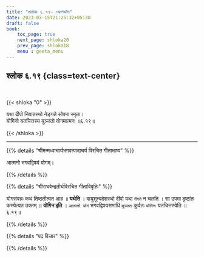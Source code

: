 ```yaml
---
title: "श्लोक ६.१९- ध्यानयोग"
date: 2023-03-15T21:25:32+05:30
draft: false
book:
    toc_page: true
    next_page: shloka20
    prev_page: shloka18
    menu : geeta_menu
---
```




## श्लोक ६.१९ {class=text-center}

<br/>

{{< shloka  "0"  >}}


यथा दीपो निवातस्थो नेङ्गते सोपमा स्मृता।  
योगिनो यतचित्तस्य युञ्जतो योगमात्मनः ॥६.१९॥

{{< /shloka >}}

---


{{% details "श्रीमन्मध्वाचार्यभगवत्पादाचर्य विरचित  गीताभाष्य" %}}

आत्मनो भगवद्विषयं योगम्।

{{% /details %}}



{{% details "श्रीराघवेन्द्रतीर्थविरचित गीताविवृतिः" %}}

योगसंपन्नः कथं तिष्ठतीत्यत आह ॥ **यथेति** । वायुशून्यदेशस्थो दीपो
यथा `नेंगते` न चलति । सा उपमा दृष्टांतः कस्येत्यत उक्तम्‌ ॥ **योगिन इति** ।
`आत्मनो योगं` भगवद्विषयसमाधिं `युञ्जतः` कुर्वतः `योगिनः`
यतचित्तस्येति ॥६.१९॥

{{% /details %}}



{{% details "पद विचार" %}}


{{% /details %}}
